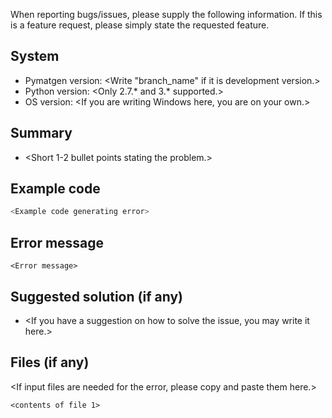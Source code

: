 When reporting bugs/issues, please supply the following information. If this 
is a feature request, please simply state the requested feature.

## System

* Pymatgen version: <Write "branch_name" if it is development version.>
* Python version: <Only 2.7.* and 3.* supported.>
* OS version: <If you are writing Windows here, you are on your own.> 

## Summary

* <Short 1-2 bullet points stating the problem.>

## Example code

```python
<Example code generating error>
```

## Error message

```
<Error message>
```

## Suggested solution (if any)

* <If you have a suggestion on how to solve the issue, you may write it here.>

## Files (if any)

<If input files are needed for the error, please copy and paste them here.>

```
<contents of file 1>
```